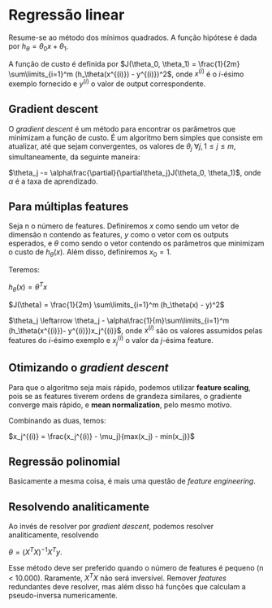# Regressão linear

Resume-se ao método dos mínimos quadrados.
A função hipótese é dada por $h_\theta = \theta_0 x + \theta_1$.

A função de custo é definida por $J(\theta_0, \theta_1) = \frac{1}{2m} \sum\limits_{i=1}^m
(h_\theta(x^{(i)}) - y^{(i)})^2$, onde $x^{(i)}$ é o $i$-ésimo exemplo fornecido e $y^{(i)}$
o valor de output correspondente.

## Gradient descent

O _gradient descent_ é um método para encontrar os parâmetros que minimizam a função de custo.
É um algoritmo bem simples que consiste em atualizar, até que sejam convergentes, os valores
de $\theta_j$ $\forall j, 1 \leq j \leq m$, simultaneamente, da seguinte maneira:

$\theta_j -= \alpha\frac{\partial}{\partial\theta_j}J(\theta_0, \theta_1)$, onde $\alpha$ é a
taxa de aprendizado.

## Para múltiplas features

Seja n o número de features. Definiremos $x$ como sendo um vetor de dimensão n contendo as features,
$y$ como o vetor com os outputs esperados, e $\theta$ como sendo o vetor contendo os parâmetros que
minimizam o custo de $h_\theta(x)$. Além disso, definiremos $x_0 = 1$.

Teremos:

$h_\theta(x) = \theta^Tx$

$J(\theta) = \frac{1}{2m} \sum\limits_{i=1}^m (h_\theta(x) - y)^2$

$\theta_j \leftarrow \theta_j - \alpha\frac{1}{m}\sum\limits_{i=1}^m (h_\theta(x^{(i)})- y^{(i)})x_j^{(i)}$, onde $x^{(i)}$
são os valores assumidos pelas features do $i$-ésimo exemplo e $x_j^{(i)}$ o valor da $j$-ésima feature.

## Otimizando o _gradient descent_

Para que o algoritmo seja mais rápido, podemos utilizar **feature scaling**, pois se as features
tiverem ordens de grandeza similares, o gradiente converge mais rápido, e **mean normalization**,
pelo mesmo motivo.

Combinando as duas, temos:

$x_j^{(i)} = \frac{x_j^{(i)} - \mu_j}{max(x_j) - min(x_j)}$

## Regressão polinomial

Basicamente a mesma coisa, é mais uma questão de _feature engineering_.

## Resolvendo analiticamente

Ao invés de resolver por _gradient descent_, podemos resolver analiticamente, resolvendo

$\theta = (X^TX)^{-1}X^Ty$.

Esse método deve ser preferido quando o número de features é pequeno (n $<$ 10.000). Raramente, $X^TX$ não será inversível. Remover _features_ redundantes deve resolver, mas além disso há funções que calculam a pseudo-inversa numericamente.
